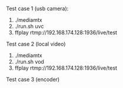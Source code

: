 Test case 1 (usb camera):
1. ./mediamtx
2. ./run.sh uvc
3. ffplay rtmp://192.168.174.128:1936/live/test

Test case 2 (local video)
1. ./mediamtx
2. ./run.sh vod
3. ffplay rtmp://192.168.174.128:1936/live/test

Test case 3 (encoder)
